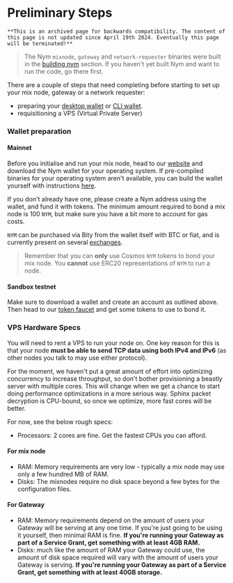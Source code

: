 # Preliminary Steps

```admonish warning
**This is an archived page for backwards compatibility. The content of this page is not updated since April 19th 2024. Eventually this page will be terminated!**
```

> The Nym `mixnode`, `gateway` and `network-requester` binaries were built in the [building nym](../../binaries/building-nym.md) section. If you haven't yet built Nym and want to run the code, go there first.

There are a couple of steps that need completing before starting to set up your mix node, gateway or a network requester:

- preparing your [desktop wallet](https://nymtech.net/docs/wallet/desktop-wallet.html) or [CLI wallet](https://nymtech.net/docs/wallet/cli-wallet.html).
- requisitioning a VPS (Virtual Private Server)

### Wallet preparation
#### Mainnet
Before you initialise and run your mix node, head to our [website](https://nymtech.net/download/) and download the Nym wallet for your operating system. If pre-compiled binaries for your operating system aren't available, you can build the wallet yourself with instructions [here](https://nymtech.net/docs/wallet/desktop-wallet.html).

If you don't already have one, please create a Nym address using the wallet, and fund it with tokens. The minimum amount required to bond a mix node is 100 `NYM`, but make sure you have a bit more to account for gas costs.

`NYM` can be purchased via Bity from the wallet itself with BTC or fiat, and is currently present on several [exchanges](https://www.coingecko.com/en/coins/nym#markets).

> Remember that you can **only** use Cosmos `NYM` tokens to bond your mix node. You **cannot** use ERC20 representations of `NYM` to run a node.


#### Sandbox testnet
Make sure to download a wallet and create an account as outlined above. Then head to our [token faucet](https://faucet.nymtech.net/) and get some tokens to use to bond it.

### VPS Hardware Specs
You will need to rent a VPS to run your node on. One key reason for this is that your node **must be able to send TCP data using both IPv4 and IPv6** (as other nodes you talk to may use either protocol).

For the moment, we haven't put a great amount of effort into optimizing concurrency to increase throughput, so don't bother provisioning a beastly server with multiple cores. This will change when we get a chance to start doing performance optimizations in a more serious way. Sphinx packet decryption is CPU-bound, so once we optimize, more fast cores will be better.

For now, see the below rough specs:

- Processors: 2 cores are fine. Get the fastest CPUs you can afford.

#### For mix node

- RAM: Memory requirements are very low - typically a mix node may use only a few hundred MB of RAM.
- Disks: The mixnodes require no disk space beyond a few bytes for the configuration files.

#### For Gateway

- RAM: Memory requirements depend on the amount of users your Gateway will be serving at any one time. If you're just going to be using it yourself, then minimal RAM is fine. **If you're running your Gateway as part of a Service Grant, get something with at least 4GB RAM.**
- Disks: much like the amount of RAM your Gateway could use, the amount of disk space required will vary with the amount of users your Gateway is serving. **If you're running your Gateway as part of a Service Grant, get something with at least 40GB storage.**
